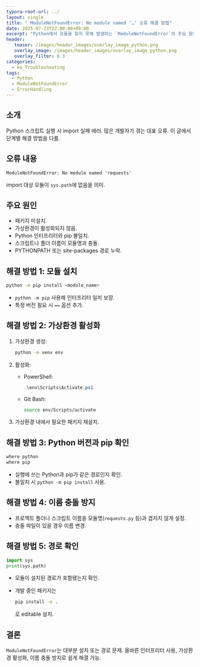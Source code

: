 ```yaml
---
typora-root-url: ../
layout: single
title: " ModuleNotFoundError: No module named ‘…’ 오류 해결 방법"
date: 2025-07-23T22:00:00+09:00
excerpt: "Python에서 모듈을 찾지 못해 발생하는 `ModuleNotFoundError`의 주요 원인과 해결책을 정리. 패키지 설치, 가상환경 활성화, 경로 설정, 이름 충돌 방지 방법 안내."
header:
   teaser: /images/header_images/overlay_image_python.png
   overlay_image: /images/header_images/overlay_image_python.png
   overlay_filter: 0.3
categories:
  - ko_Troubleshooting
tags:
  - Python
  - ModuleNotFoundError
  - ErrorHandling
---
```


## 소개

Python 스크립트 실행 시 import 실패 에러.
많은 개발자가 겪는 대표 오류.
이 글에서 단계별 해결 방법을 다룸.

## 오류 내용

```
ModuleNotFoundError: No module named 'requests'
```

import 대상 모듈이 `sys.path`에 없음을 의미.

## 주요 원인

* 패키지 미설치.
* 가상환경이 활성화되지 않음.
* Python 인터프리터와 pip 불일치.
* 스크립트나 폴더 이름이 모듈명과 충돌.
* PYTHONPATH 또는 site-packages 경로 누락.

## 해결 방법 1: 모듈 설치

```bash
python -m pip install <module_name>
```

* `python -m pip` 사용해 인터프리터 일치 보장.
* 특정 버전 필요 시 `==` 옵션 추가.

## 해결 방법 2: 가상환경 활성화

1. 가상환경 생성:

   ```bash
   python -m venv env
   ```
2. 활성화:

   * PowerShell:

     ```powershell
     .\env\Scripts\Activate.ps1
     ```
   * Git Bash:

     ```bash
     source env/Scripts/activate
     ```
3. 가상환경 내에서 필요한 패키지 재설치.

## 해결 방법 3: Python 버전과 pip 확인

```bash
where python
where pip
```

* 실행에 쓰는 Python과 pip가 같은 경로인지 확인.
* 불일치 시 `python -m pip install` 사용.

## 해결 방법 4: 이름 충돌 방지

* 프로젝트 폴더나 스크립트 이름을 모듈명(`requests.py` 등)과 겹치지 않게 설정.
* 충돌 파일이 있을 경우 이름 변경.

## 해결 방법 5: 경로 확인

```python
import sys
print(sys.path)
```

* 모듈이 설치된 경로가 포함됐는지 확인.
* 개발 중인 패키지는

  ```bash
  pip install -e .
  ```

  로 editable 설치.

## 결론

`ModuleNotFoundError`는 대부분 설치 또는 경로 문제.
올바른 인터프리터 사용, 가상환경 활성화, 이름 충돌 방지로 쉽게 해결 가능.
